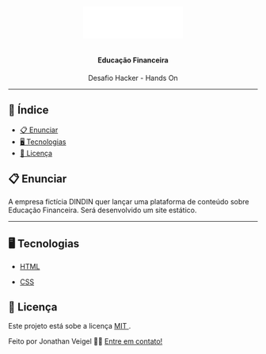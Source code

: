 # <p align="center"><img alt="Dindin" height="64" src="./images/logo-header.png"></p>

<h4 align="center">Educação Financeira</h4>

  <p align="center">Desafio Hacker - Hands On </p>

<p align="center">



<hr>

##  📕 Índice


* [ 📋 Enunciar ](#📋-Sobre)
* [ 🖥 Tecnologias ](#🖥-Tecnologias)
* [ 📝 Licença ](#📝-Licença)


##  📋 Enunciar

<p align="left"> A empresa fictícia DINDIN quer lançar uma plataforma de conteúdo sobre Educação Financeira.
Será desenvolvido um site estático. </p>

<hr>


##  🖥 Tecnologias

- <a href="https://www.w3schools.com/html/">HTML</a>

- <a href="https://www.w3schools.com/css/default.asp">CSS</a>


##  📝 Licença


Este projeto está sobe a licença [ MIT ](./MIT-LICENSE.txt).

Feito por Jonathan Veigel 👋🏻 [ Entre em contato! ](https://www.linkedin.com/in/jonathan-veigel0/)